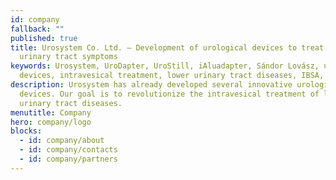 ```yaml
---
id: company
fallback: ""
published: true
title: Urosystem Co. Ltd. – Development of urological devices to treat lower
  urinary tract symptoms
keywords: Urosystem, UroDapter, UroStill, iAluadapter, Sándor Lovász, urological
  devices, intravesical treatment, lower urinary tract diseases, IBSA, Uro-Pro
description: Urosystem has already developed several innovative urological
  devices. Our goal is to revolutionize the intravesical treatment of lower
  urinary tract diseases.
menutitle: Company
hero: company/logo
blocks:
  - id: company/about
  - id: company/contacts
  - id: company/partners
---
```


